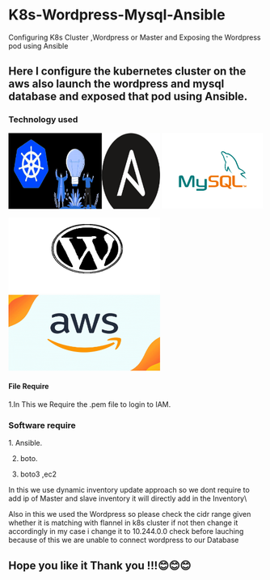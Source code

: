 # K8s-Wordpress-Mysql-Ansible
Configuring K8s Cluster ,Wordpress or Master and Exposing the Wordpress pod using Ansible

<h2>Here I configure the kubernetes cluster on the aws also launch the wordpress and mysql database and exposed that pod using Ansible. </h2>

<h3>Technology used </h3>

<img src="/image/jjji.gif" width="300" height="150">  <img src="/image/mysql.gif" width="200" height="150">

<img src="/image/www.gif" width="300" height="150">  <img src="/image/aws.gif" width="300" height="150">  

<h4>File Require</h4>
1.In This we Require the .pem file to login to IAM.

<h3>Software require</h3>
 1. Ansible.

 2. boto.

 3. boto3 ,ec2
 
 In this we use dynamic inventory update approach so we dont require to add ip of Master and slave inventory it will directly add in the Inventory\
 
 
 Also in this we used the Wordpress so please check the cidr range given whether it is matching with flannel in k8s cluster if not then change it accordingly in my case i change it to 10.244.0.0 check before lauching because of this we are unable to connect wordpress to our Database
 
 <h2>Hope you like it </h2.
 <h2>Thank you !!!😊😊😊</h2>
